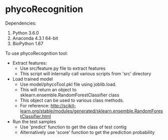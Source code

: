 # phycoRecognition

Dependencies:
1. Python 3.6.0
2. Anaconda 4.3.1 64-bit
3. BioPython 1.67

To use phycoRecognition tool:
* Extract features:
    * Use src/feature.py file to extract features
    * This script will internally call various scripts from 'src' directory
* Load trained model
    * Use model/phycoTool.pkl file using joblib.load. 
    * This will return an object to sklearn.ensemble.RandomForestClassifier class
    * This object can be used to various class methods.
    * For reference: http://scikit-learn.org/stable/modules/generated/sklearn.ensemble.RandomForestClassifier.html
* Run the test samples
    * Use 'predict' function to get the class of test contig
    * Alternatively use 'score' function to get the prediction probability
 
